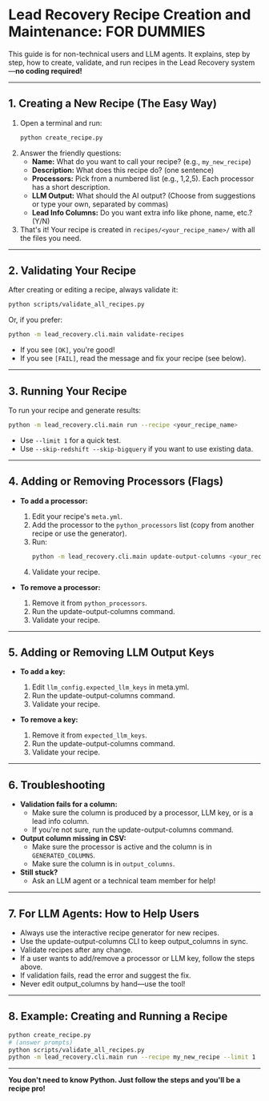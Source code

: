 # Lead Recovery Recipe Creation and Maintenance: FOR DUMMIES

This guide is for non-technical users and LLM agents. It explains, step by step, how to create, validate, and run recipes in the Lead Recovery system—**no coding required!**

---

## 1. Creating a New Recipe (The Easy Way)

1. Open a terminal and run:
   ```bash
   python create_recipe.py
   ```
2. Answer the friendly questions:
   - **Name:** What do you want to call your recipe? (e.g., `my_new_recipe`)
   - **Description:** What does this recipe do? (one sentence)
   - **Processors:** Pick from a numbered list (e.g., 1,2,5). Each processor has a short description.
   - **LLM Output:** What should the AI output? (Choose from suggestions or type your own, separated by commas)
   - **Lead Info Columns:** Do you want extra info like phone, name, etc.? (Y/N)
3. That's it! Your recipe is created in `recipes/<your_recipe_name>/` with all the files you need.

---

## 2. Validating Your Recipe

After creating or editing a recipe, always validate it:
```bash
python scripts/validate_all_recipes.py
```
Or, if you prefer:
```bash
python -m lead_recovery.cli.main validate-recipes
```
- If you see `[OK]`, you're good!
- If you see `[FAIL]`, read the message and fix your recipe (see below).

---

## 3. Running Your Recipe

To run your recipe and generate results:
```bash
python -m lead_recovery.cli.main run --recipe <your_recipe_name>
```
- Use `--limit 1` for a quick test.
- Use `--skip-redshift --skip-bigquery` if you want to use existing data.

---

## 4. Adding or Removing Processors (Flags)

- **To add a processor:**
  1. Edit your recipe's `meta.yml`.
  2. Add the processor to the `python_processors` list (copy from another recipe or use the generator).
  3. Run:
     ```bash
     python -m lead_recovery.cli.main update-output-columns <your_recipe_name>
     ```
  4. Validate your recipe.

- **To remove a processor:**
  1. Remove it from `python_processors`.
  2. Run the update-output-columns command.
  3. Validate your recipe.

---

## 5. Adding or Removing LLM Output Keys

- **To add a key:**
  1. Edit `llm_config.expected_llm_keys` in meta.yml.
  2. Run the update-output-columns command.
  3. Validate your recipe.

- **To remove a key:**
  1. Remove it from `expected_llm_keys`.
  2. Run the update-output-columns command.
  3. Validate your recipe.

---

## 6. Troubleshooting

- **Validation fails for a column:**
  - Make sure the column is produced by a processor, LLM key, or is a lead info column.
  - If you're not sure, run the update-output-columns command.
- **Output column missing in CSV:**
  - Make sure the processor is active and the column is in `GENERATED_COLUMNS`.
  - Make sure the column is in `output_columns`.
- **Still stuck?**
  - Ask an LLM agent or a technical team member for help!

---

## 7. For LLM Agents: How to Help Users

- Always use the interactive recipe generator for new recipes.
- Use the update-output-columns CLI to keep output_columns in sync.
- Validate recipes after any change.
- If a user wants to add/remove a processor or LLM key, follow the steps above.
- If validation fails, read the error and suggest the fix.
- Never edit output_columns by hand—use the tool!

---

## 8. Example: Creating and Running a Recipe

```bash
python create_recipe.py
# (answer prompts)
python scripts/validate_all_recipes.py
python -m lead_recovery.cli.main run --recipe my_new_recipe --limit 1
```

---

**You don't need to know Python. Just follow the steps and you'll be a recipe pro!** 